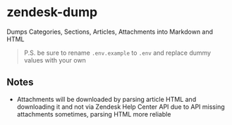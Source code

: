 # zendesk-dump

 Dumps Categories, Sections, Articles, Attachments into Markdown and HTML

> P.S. be sure to rename `.env.example` to `.env` and replace dummy values with your own

## Notes

- Attachments will be downloaded by parsing article HTML and downloading it and not via Zendesk Help Center API due to API missing attachments sometimes, parsing HTML more reliable
